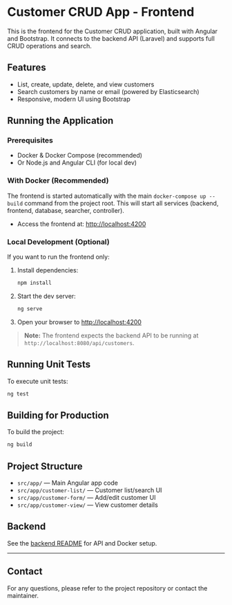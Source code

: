 # Customer CRUD App - Frontend

This is the frontend for the Customer CRUD application, built with Angular and Bootstrap. It connects to the backend API (Laravel) and supports full CRUD operations and search.

## Features
- List, create, update, delete, and view customers
- Search customers by name or email (powered by Elasticsearch)
- Responsive, modern UI using Bootstrap

## Running the Application

### Prerequisites
- Docker & Docker Compose (recommended)
- Or Node.js and Angular CLI (for local dev)

### With Docker (Recommended)
The frontend is started automatically with the main `docker-compose up --build` command from the project root. This will start all services (backend, frontend, database, searcher, controller).

- Access the frontend at: [http://localhost:4200](http://localhost:4200)

### Local Development (Optional)
If you want to run the frontend only:

1. Install dependencies:
   ```sh
   npm install
   ```
2. Start the dev server:
   ```sh
   ng serve
   ```
3. Open your browser to [http://localhost:4200](http://localhost:4200)

> **Note:** The frontend expects the backend API to be running at `http://localhost:8080/api/customers`.

## Running Unit Tests

To execute unit tests:
```sh
ng test
```

## Building for Production

To build the project:
```sh
ng build
```

## Project Structure
- `src/app/` — Main Angular app code
- `src/app/customer-list/` — Customer list/search UI
- `src/app/customer-form/` — Add/edit customer UI
- `src/app/customer-view/` — View customer details

## Backend
See the [backend README](../backend/README.md) for API and Docker setup.

---

## Contact
For any questions, please refer to the project repository or contact the maintainer.
